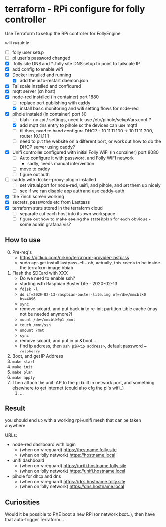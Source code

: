# terraform - RPi configure for folly controller

Use Terraform to setup the RPi controller for FollyEngine

will result in:
* [ ] folly user setup
* [ ] pi user's password changed
* [x] <hostname>.folly.site DNS and *.<hostname>.folly.site DNS setup to point to tailscale IP
* [x] add config to enable wifi
* [x] Docker installed and running
  * [x] add the auto-restart daemon.json
* [x] Tailscale installed and configured
* [x] mqtt server (on host)
* [x] node-red installed (in container) port 1880
  * [ ] replace port publishing with caddy
  * [x] install basic monitoring and wifi setting flows for node-red
* [x] pihole instaled (in container) port 80
  * [ ] blah - no api / settings, need to use /etc/pihole/setupVars.conf ?
  * [x] add mqtt dns entry to pihole so the devices can use mqtt!
  * [ ] til then, need to hand configure DHCP - 10.11.11.100 -> 10.11.11.200, router 10.11.11.1
  * [ ] need to put the website on a different port, or work out how to do the DHCP server using caddy?
* [x] Unifi controller configured with initial Folly WiFi (in container) port 8080
  * [ ] Auto configure it with password, and Folly WIFI network
    * sadly, needs manual intervention
  * [ ] move to caddy
  * [ ] figure out auth
* [ ] caddy with docker-proxy-plugin installed
  * [ ] set virtual.port for node-red, unifi, and pihole, and set them up nicely
  * [ ] see if we can disable app auth and use caddy-auth
* [x] the 7inch screen working
* [x] secrets, passwords etc from Lastpass
* [x] terraform state stored in the terraform cloud
  * [ ] separate out each host into its own workspace
  * [ ] figure out how to make seeing the state&plan for each obvious - some admin grafana vis?

## How to use

0. Pre-req's
   * https://github.com/nrkno/terraform-provider-lastpass
   * sudo apt-get install lastpass-cli - oh, actually, this needs to be inside the terraform image bbiab
1. Flash the SDCard with XXX
   * Do we need to enable ssh?
   * starting with Raspbian Buster Lite - 2020-02-13
   * `fdisk -l`
   * `dd if=2020-02-13-raspbian-buster-lite.img of=/dev/mmcblk0 bs=4096`
   * `sync`
   * remove sdcard, and put back in to re-init partition table cache (may not be needed anymore?)
   * `mount /dev/mmcblk0p1 /mnt`
   * `touch /mnt/ssh`
   * `umount /mnt`
   * `sync`
   * remove sdcard, and put in pi & boot...
   * find ip address, then `ssh pi@<ip address>`, default password ~ `raspberry`
2. Boot, and get IP Address
3. `make start`
4. `make init`
5. `make plan`
6. `make apply`
7. Then attach the unifi AP to the pi built in network port, and something elsewhere to get internet (could also cfg the pi's wifi..)
   1. ...

## Result

you should end up with a working rpi+unifi mesh that can be taken anywhere

URLs:

* node-red dashboard with login
  * (when on wireguard) https://hostname.folly.site
  * (when on folly network) https://hostname.local
* unifi dashboard
  * (when on wireguard) https://unifi.hostname.folly.site
  * (when on folly network) https://unifi.hostname.local
* pihole for dhcp and dns
  * (when on wireguard) https://dns.hostname.folly.site
  * (when on folly network) https://dns.hostname.local


## Curiosities

Would it be possible to PXE boot a new RPi (or network boot..), then have that auto-trigger Terraform...
